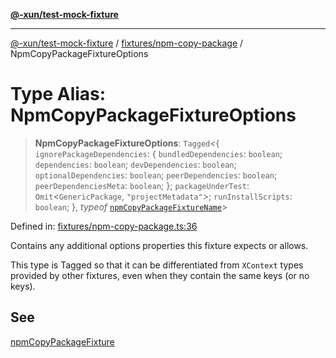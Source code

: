 [**@-xun/test-mock-fixture**](../../../README.md)

***

[@-xun/test-mock-fixture](../../../README.md) / [fixtures/npm-copy-package](../README.md) / NpmCopyPackageFixtureOptions

# Type Alias: NpmCopyPackageFixtureOptions

> **NpmCopyPackageFixtureOptions**: `Tagged`\<\{ `ignorePackageDependencies`: \{ `bundledDependencies`: `boolean`; `dependencies`: `boolean`; `devDependencies`: `boolean`; `optionalDependencies`: `boolean`; `peerDependencies`: `boolean`; `peerDependenciesMeta`: `boolean`; \}; `packageUnderTest`: `Omit`\<`GenericPackage`, `"projectMetadata"`\>; `runInstallScripts`: `boolean`; \}, *typeof* [`npmCopyPackageFixtureName`](../variables/npmCopyPackageFixtureName.md)\>

Defined in: [fixtures/npm-copy-package.ts:36](https://github.com/Xunnamius/test-utils/blob/c1219168b725e263abb557d96549b7b98bdb4b4c/packages/test-mock-fixture/src/fixtures/npm-copy-package.ts#L36)

Contains any additional options properties this fixture expects or allows.

This type is Tagged so that it can be differentiated from `XContext`
types provided by other fixtures, even when they contain the same keys (or no
keys).

## See

[npmCopyPackageFixture](../functions/npmCopyPackageFixture.md)
